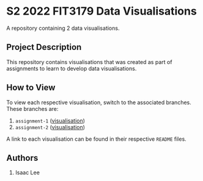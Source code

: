 # S2 2022 FIT3179 Data Visualisations
A repository containing 2 data visualisations.

## Project Description
This repository contains visualisations that was created as part of assignments to learn to develop data visualisations.

## How to View
To view each respective visualisation, switch to the associated branches. These branches are:
1. `assignment-1` ([visualisation](https://public.tableau.com/views/FIT3179DataVisualisation1_16621109310030/MoviesDashboard?:language=en-US&:display_count=n&:origin=viz_share_link))
2. `assignment-2` ([visualisation](https://isaaclee29.github.io/FIT3179-Data-Visualisation-2/))

A link to each visualisation can be found in their respective `README` files.

## Authors
1. Isaac Lee
